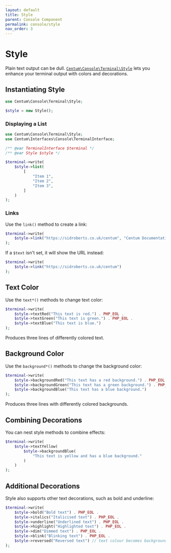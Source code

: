 ```yaml
---
layout: default
title: Style
parent: Console Component
permalink: console/style
nav_order: 3
---
```




# Style

Plain text output can be dull.
[`Centum\Console\Terminal\Style`](https://github.com/SidRoberts/centum/blob/main/src/Console/Terminal/Style.php) lets you enhance your terminal output with colors and decorations.



## Instantiating Style

```php
use Centum\Console\Terminal\Style;

$style = new Style();
```



### Displaying a List

```php
use Centum\Console\Terminal\Style;
use Centum\Interfaces\Console\TerminalInterface;

/** @var TerminalInterface $terminal */
/** @var Style $style */

$terminal->write(
    $style->list(
        [
            "Item 1",
            "Item 2",
            "Item 3",
        ]
    )
);
```



### Links

Use the `link()` method to create a link:

```php
$terminal->write(
    $style->link("https://sidroberts.co.uk/centum", "Centum Documentation")
);
```

If a `$text` isn't set, it will show the URL instead:

```php
$terminal->write(
    $style->link("https://sidroberts.co.uk/centum")
);
```



## Text Color

Use the `text*()` methods to change text color:

```php
$terminal->write(
    $style->textRed("This text is red.") . PHP_EOL .
    $style->textGreen("This text is green.") . PHP_EOL .
    $style->textBlue("This text is blue.")
);
```

Produces three lines of differently colored text.



## Background Color

Use the `background*()` methods to change the background color:

```php
$terminal->write(
    $style->backgroundRed("This text has a red background.") . PHP_EOL .
    $style->backgroundGreen("This text has a green background.") . PHP_EOL .
    $style->backgroundBlue("This text has a blue background.")
);
```

Produces three lines with differently colored backgrounds.



## Combining Decorations

You can nest style methods to combine effects:

```php
$terminal->write(
    $style->textYellow(
        $style->backgroundBlue(
            "This text is yellow and has a blue background."
        )
    )
);
```



## Additional Decorations

Style also supports other text decorations, such as bold and underline:

```php
$terminal->write(
    $style->bold("Bold text") . PHP_EOL .
    $style->italics("Italicised text") . PHP_EOL .
    $style->underline("Underlined text") . PHP_EOL .
    $style->highlight("Highlighted text") . PHP_EOL .
    $style->dim("Dimmed text") . PHP_EOL .
    $style->blink("Blinking text") . PHP_EOL .
    $style->reversed("Reversed text") // text colour becomes background colour, background colour becomes text colour
);
```
